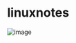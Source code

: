 # linuxnotes

![image](https://github.com/yahyagulshan/linuxnotes/assets/59036269/fa187eb3-c767-4da6-85c1-af3766017fd5)
